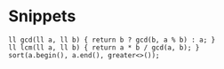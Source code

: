 # Snippets
`ll gcd(ll a, ll b) { return b ? gcd(b, a % b) : a; }`  
`ll lcm(ll a, ll b) { return a * b / gcd(a, b); }`  
`sort(a.begin(), a.end(), greater<>());`